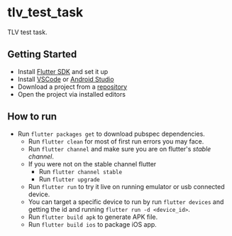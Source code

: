 # tlv_test_task

TLV test task.

## Getting Started

- Install [Flutter SDK](https://flutter.dev) and set it up
- Install [VSCode](https://code.visualstudio.com) or [Android Studio](https://developer.android.com/studio)
- Download a project from a [repository](https://github.com/Despiad/tlv-test-task.git)
- Open the project via installed editors

## How to run
- Run `flutter packages get` to download pubspec dependencies.
  - Run `flutter clean` for most of first run errors you may face.
  - Run `flutter channel` and make sure you are on flutter's *stable channel*.
  - If you were not on the stable channel flutter
    - Run `flutter channel stable`
    - Run `flutter upgrade`
  - Run `flutter run` to try it live on running emulator or usb connected device.
  - You can target a specific device to run by run `flutter devices` and getting the id and running `flutter run -d <device_id>`.
  - Run `flutter build apk` to generate APK file.
  - Run `flutter build ios` to package iOS app.
